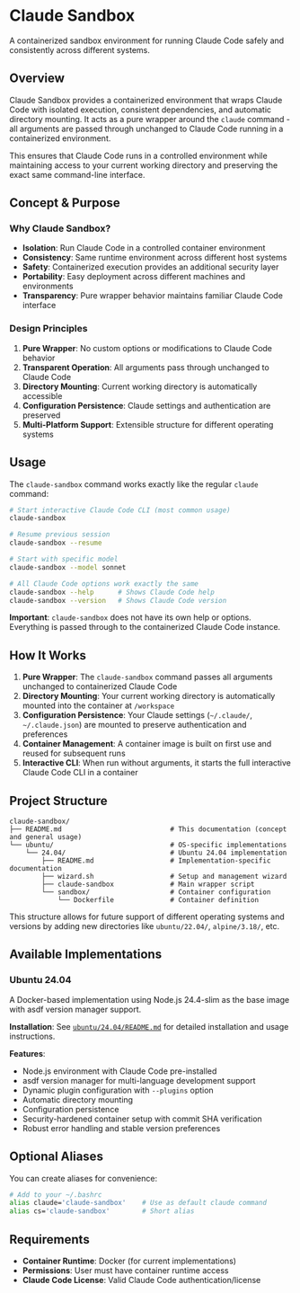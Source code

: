 # Claude Sandbox

A containerized sandbox environment for running Claude Code safely and consistently across different systems.

## Overview

Claude Sandbox provides a containerized environment that wraps Claude Code with isolated execution, consistent dependencies, and automatic directory mounting. It acts as a pure wrapper around the `claude` command - all arguments are passed through unchanged to Claude Code running in a containerized environment.

This ensures that Claude Code runs in a controlled environment while maintaining access to your current working directory and preserving the exact same command-line interface.

## Concept & Purpose

### Why Claude Sandbox?

- **Isolation**: Run Claude Code in a controlled container environment
- **Consistency**: Same runtime environment across different host systems
- **Safety**: Containerized execution provides an additional security layer
- **Portability**: Easy deployment across different machines and environments
- **Transparency**: Pure wrapper behavior maintains familiar Claude Code interface

### Design Principles

1. **Pure Wrapper**: No custom options or modifications to Claude Code behavior
2. **Transparent Operation**: All arguments pass through unchanged to Claude Code
3. **Directory Mounting**: Current working directory is automatically accessible
4. **Configuration Persistence**: Claude settings and authentication are preserved
5. **Multi-Platform Support**: Extensible structure for different operating systems

## Usage

The `claude-sandbox` command works exactly like the regular `claude` command:

```bash
# Start interactive Claude Code CLI (most common usage)
claude-sandbox

# Resume previous session
claude-sandbox --resume

# Start with specific model
claude-sandbox --model sonnet

# All Claude Code options work exactly the same
claude-sandbox --help      # Shows Claude Code help
claude-sandbox --version   # Shows Claude Code version
```

**Important**: `claude-sandbox` does not have its own help or options. Everything is passed through to the containerized Claude Code instance.

## How It Works

1. **Pure Wrapper**: The `claude-sandbox` command passes all arguments unchanged to containerized Claude Code
2. **Directory Mounting**: Your current working directory is automatically mounted into the container at `/workspace`
3. **Configuration Persistence**: Your Claude settings (`~/.claude/`, `~/.claude.json`) are mounted to preserve authentication and preferences
4. **Container Management**: A container image is built on first use and reused for subsequent runs
5. **Interactive CLI**: When run without arguments, it starts the full interactive Claude Code CLI in a container

## Project Structure

```
claude-sandbox/
├── README.md                           # This documentation (concept and general usage)
└── ubuntu/                             # OS-specific implementations
    └── 24.04/                          # Ubuntu 24.04 implementation
        ├── README.md                   # Implementation-specific documentation
        ├── wizard.sh                   # Setup and management wizard
        ├── claude-sandbox              # Main wrapper script
        └── sandbox/                    # Container configuration
            └── Dockerfile              # Container definition
```

This structure allows for future support of different operating systems and versions by adding new directories like `ubuntu/22.04/`, `alpine/3.18/`, etc.

## Available Implementations

### Ubuntu 24.04

A Docker-based implementation using Node.js 24.4-slim as the base image with asdf version manager support.

**Installation**: See [`ubuntu/24.04/README.md`](ubuntu/24.04/README.md) for detailed installation and usage instructions.

**Features**:
- Node.js environment with Claude Code pre-installed
- asdf version manager for multi-language development support
- Dynamic plugin configuration with `--plugins` option
- Automatic directory mounting
- Configuration persistence
- Security-hardened container setup with commit SHA verification
- Robust error handling and stable version preferences

## Optional Aliases

You can create aliases for convenience:

```bash
# Add to your ~/.bashrc
alias claude='claude-sandbox'    # Use as default claude command
alias cs='claude-sandbox'        # Short alias
```

## Requirements

- **Container Runtime**: Docker (for current implementations)
- **Permissions**: User must have container runtime access
- **Claude Code License**: Valid Claude Code authentication/license
